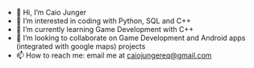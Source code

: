 - 👋 Hi, I’m Caio Junger
- 👀 I’m interested in coding with Python, SQL and C++
- 🌱 I’m currently learning Game Development with C++
- 💞️ I’m looking to collaborate on Game Development and Android apps (integrated with google maps) projects
- 📫 How to reach me: email me at caiojungereq@gmail.com

<!---
caiojunger/caiojunger is a ✨ special ✨ repository because its `README.md` (this file) appears on your GitHub profile.
You can click the Preview link to take a look at your changes.
--->

